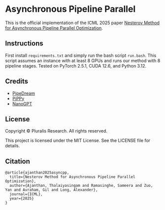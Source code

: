 # Asynchronous Pipeline Parallel

This is the official implementation of the ICML 2025 paper [Nesterov Method for Asynchronous Pipeline Parallel Optimization](http://arxiv.org/abs/2505.01099).

## Instructions
First install `requirements.txt` and simply run the bash script `run.bash`.
This script assumes an instance with at least 8 GPUs and runs our method with 8 pipeline stages.
Tested on PyTorch 2.5.1, CUDA 12.6, and Python 3.12.

## Credits
- [PipeDream](https://github.com/msr-fiddle/pipedream)
- [PiPPy](https://pytorch.org/docs/2.5/distributed.pipelining.html)
- [NanoGPT](https://github.com/karpathy/nanoGPT)

## License
Copyright © Pluralis Research. All rights reserved.

This project is licensed under the MIT License. See the LICENSE file for details.

## Citation
```
@article{ajanthan2025asyncpp,
  title={Nesterov Method for Asynchronous Pipeline Parallel Optimization},
  author={Ajanthan, Thalaiyasingam and Ramasinghe, Sameera and Zuo, Yan and Avraham, Gil and Long, Alexander},
  journal={ICML},
  year={2025}
}
```
